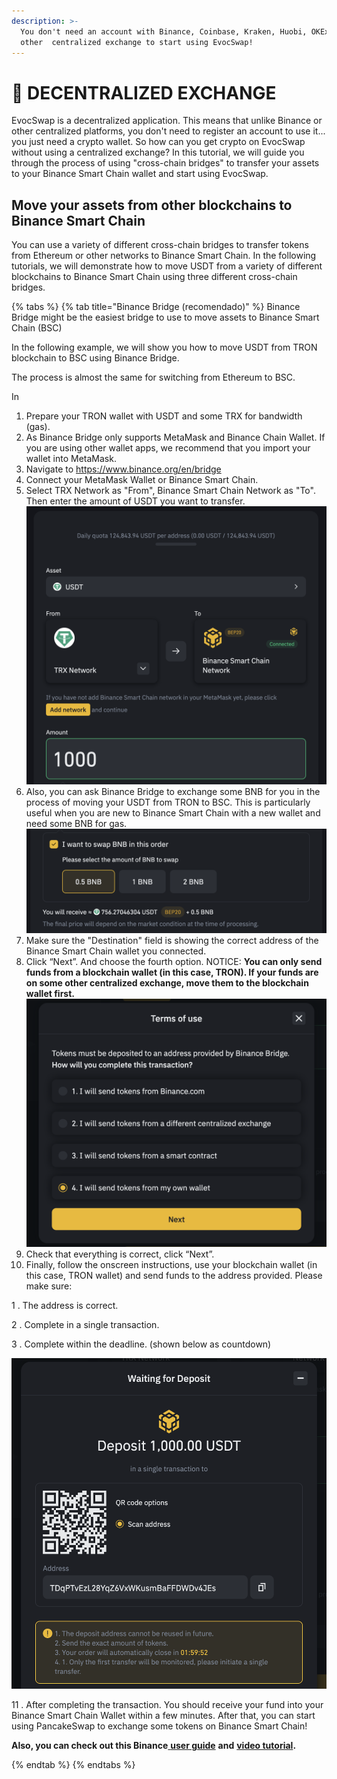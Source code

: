 ```yaml
---
description: >-
  You don't need an account with Binance, Coinbase, Kraken, Huobi, OKEx or any
  other  centralized exchange to start using EvocSwap!
---
```


# 🔁 DECENTRALIZED EXCHANGE

EvocSwap is a decentralized application. This means that unlike Binance or other centralized platforms, you don't need to register an account to use it... you just need a crypto wallet. So how can you get crypto on EvocSwap without using a centralized exchange? In this tutorial, we will guide you through the process of using "cross-chain bridges" to transfer your assets to your Binance Smart Chain wallet and start using EvocSwap.&#x20;

## Move your assets from other blockchains to Binance Smart Chain

&#x20;You can use a variety of different cross-chain bridges to transfer tokens from Ethereum or other networks to Binance Smart Chain. In the following tutorials, we will demonstrate how to move USDT from a variety of different blockchains to Binance Smart Chain using three different cross-chain bridges.

{% tabs %}
{% tab title="Binance Bridge (recomendado)" %}
Binance Bridge might be the easiest bridge to use to move assets to Binance Smart Chain (BSC)

In the following example, we will show you how to move USDT from TRON blockchain to BSC using Binance Bridge.

The process is almost the same for switching from Ethereum to BSC.

In

1. Prepare your TRON wallet with USDT and some TRX for bandwidth (gas).
2. As Binance Bridge only supports MetaMask and Binance Chain Wallet. If you are using other wallet apps, we recommend that you import your wallet into MetaMask.
3. Navigate to https://www.binance.org/en/bridge
4. Connect your MetaMask Wallet or Binance Smart Chain.
5. Select TRX Network as "From", Binance Smart Chain Network as "To". Then enter the amount of USDT you want to transfer.                                                                                                           <img src=".gitbook/assets/1.png" alt="" data-size="original">&#x20;
6. Also, you can ask Binance Bridge to exchange some BNB for you in the process of moving your USDT from TRON to BSC. This is particularly useful when you are new to Binance Smart Chain with a new wallet and need some BNB for gas.                               <img src=".gitbook/assets/2.png" alt="" data-size="original">&#x20;
7. Make sure the "Destination" field is showing the correct address of the Binance Smart Chain wallet you connected.
8. Click “Next”. And choose the fourth option. NOTICE: **You can only send funds from a blockchain wallet (in this case, TRON). If your funds are on some other centralized exchange, move them to the blockchain wallet first.** ![](.gitbook/assets/3.png)
9. Check that everything is correct, click “Next”.
10. Finally, follow the onscreen instructions, use your blockchain wallet (in this case, TRON wallet) and send funds to the address provided. Please make sure:

&#x20;        1 . The address is correct.

&#x20;        2 . Complete in a single transaction.

&#x20;        3 . Complete within the deadline. (shown below as countdown)

&#x20;![](.gitbook/assets/4.png)&#x20;

11 . After completing the transaction. You should receive your fund into your Binance Smart Chain Wallet within a few minutes. After that, you can start using PancakeSwap to exchange some tokens on Binance Smart Chain!

**Also, you can check out this Binance**[ **user guide**](https://academy.binance.com/pt/articles/an-introduction-to-binance-bridge) **and** [**video tutorial**](https://fast.wistia.net/embed/iframe/fhip2z4nth)**.**



&#x20;  &#x20;
{% endtab %}
{% endtabs %}
